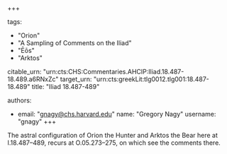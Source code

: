 +++

tags:
- "Orion"
- "A Sampling of Comments on the Iliad"
- "Ēōs"
- "Arktos"

citable_urn: "urn:cts:CHS:Commentaries.AHCIP:Iliad.18.487-18.489.a6RNxZc"
target_urn: "urn:cts:greekLit:tlg0012.tlg001:18.487-18.489"
title: "Iliad 18.487-489"

authors:
- email: "gnagy@chs.harvard.edu"
  name: "Gregory Nagy"
  username: "gnagy"
+++

<p>The astral configuration of Orion the Hunter and Arktos the Bear here at I.18.487–489, recurs at O.05.273–275, on which see the comments there.  </p>